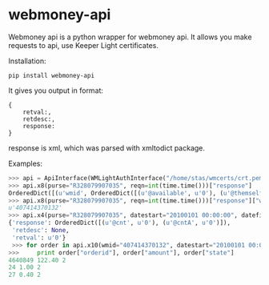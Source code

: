 # webmoney-api
Webmoney api is a python wrapper for webmoney api. It allows you make requests to api, use Keeper Light certificates.

Installation:
```
pip install webmoney-api
```

It gives you output in format:
```
{
    retval:, 
    retdesc:, 
    response:
}
```
response is xml, which was parsed with xmltodict package.

Examples:

```python
>>> api = ApiInterface(WMLightAuthInterface("/home/stas/wmcerts/crt.pem", "/home/stas/wmcerts/key.pem"))
>>> api.x8(purse="R328079907035", reqn=int(time.time()))["response"]
OrderedDict([(u'wmid', OrderedDict([(u'@available', u'0'), (u'@themselfcorrstate', u'0'), (u'@newattst', u'110'), ('#text', u'407414370132')])), (u'purse', OrderedDict([(u'@merchant_active_mode', u'-1'), (u'@merchant_allow_cashier', u'-1'), ('#text', u'R328079907035')]))])
>>> api.x8(purse="R328079907035", reqn=int(time.time()))["response"]["wmid"]["#text"]
u'407414370132'
>>> api.x4(purse="R328079907035", datestart="20100101 00:00:00", datefinish="20140501 00:00:00", reqn=int(time.time())) 
{'response': OrderedDict([(u'@cnt', u'0'), (u'@cntA', u'0')]),
 'retdesc': None,
 'retval': u'0'}
 >>> for order in api.x10(wmid="407414370132", datestart="20100101 00:00:00", datefinish="20140501 00:00:00", reqn=int(time.time()))["response"]["ininvoice"]:
>>>     print order["orderid"], order["amount"], order["state"]
4640849 122.40 2
24 1.00 2
27 0.40 2
```

